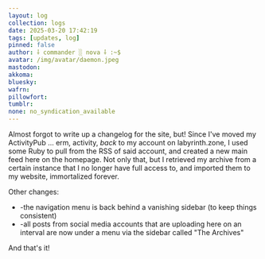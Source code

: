 ```yaml
---
layout: log
collection: logs
date: 2025-03-20 17:42:19
tags: [updates, log]
pinned: false
author: ⸸ commander ░ nova ⸸ :~$
avatar: /img/avatar/daemon.jpeg
mastodon: 
akkoma: 
bluesky: 
wafrn: 
pillowfort: 
tumblr: 
none: no_syndication_available 
---
```

Almost forgot to write up a changelog for the site, but! Since I've moved my ActivityPub ... erm, activity, *back* to my account on labyrinth.zone, I used some Ruby to pull from the RSS of said account, and created a new main feed here on the homepage. Not only that, but I retrieved my archive from a certain instance that I no longer have full access to, and imported them to my website, immortalized forever.

Other changes:

- -the navigation menu is back behind a vanishing sidebar (to keep things consistent)
- -all posts from social media accounts that are uploading here on an interval are now under a menu via the sidebar called "The Archives"

And that's it!

